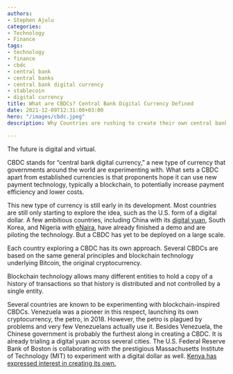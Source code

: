 ```yaml
---
authors:
- Stephen Ajulu
categories:
- Technology
- Finance
tags:
- technology
- finance
- cbdc
- central bank
- central banks
- central bank digital currency
- stablecoin
- digital currency
title: What are CBDCs? Central Bank Digital Currency Defined
date: 2021-12-09T12:31:00+03:00
hero: "/images/cbdc.jpeg"
description: Why Countries are rushing to create their own central bank digital currency.

---
```

The future is digital and virtual.

CBDC stands for “central bank digital currency,” a new type of currency that governments around the world are experimenting with. What sets a CBDC apart from established currencies is that proponents hope it can use new payment technology, typically a blockchain, to potentially increase payment efficiency and lower costs.

This new type of currency is still early in its development. Most countries are still only starting to explore the idea, such as the U.S. form of a digital dollar. A few ambitious countries, including China with its [digital yuan](https://www.reuters.com/technology/95-billion-spent-using-chinese-central-banks-digital-currency-official-2021-11-03/), South Korea, and Nigeria with [eNaira](https://enaira.gov.ng/), have already finished a demo and are piloting the technology. But a CBDC has yet to be deployed on a large scale.

Each country exploring a CBDC has its own approach. Several CBDCs are based on the same general principles and blockchain technology underlying Bitcoin, the original cryptocurrency.

Blockchain technology allows many different entities to hold a copy of a history of transactions so that history is distributed and not controlled by a single entity.

Several countries are known to be experimenting with blockchain-inspired CBDCs. Venezuela was a pioneer in this respect, launching its own cryptocurrency, the petro, in 2018. However, the petro is plagued by problems and very few Venezuelans actually use it. Besides Venezuela, the Chinese government is probably the furthest along in creating a CBDC. It is already trialing a digital yuan across several cities. The U.S. Federal Reserve Bank of Boston is collaborating with the prestigious Massachusetts Institute of Technology (MIT) to experiment with a digital dollar as well. [Kenya has expressed interest in creating its own.](https://kenyanwallstreet.com/kenya-explores-central-bank-digital-currency-for-cross-border-payments/)